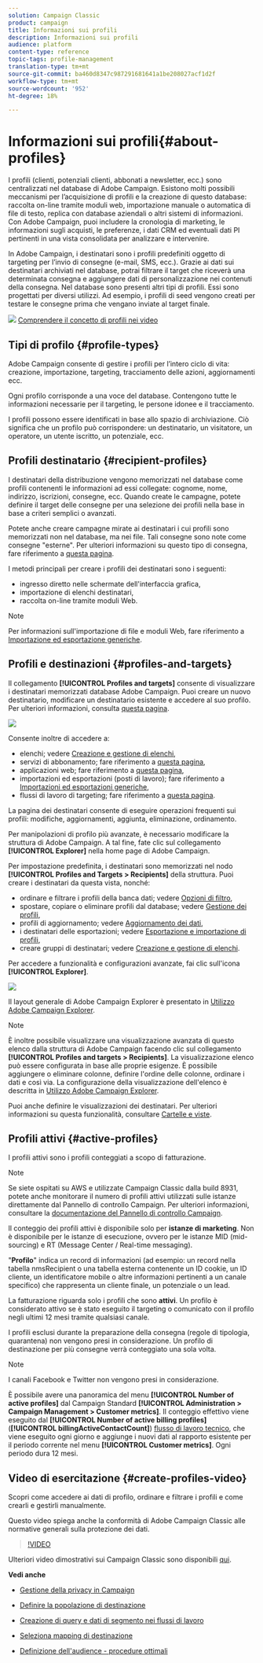 ```yaml
---
solution: Campaign Classic
product: campaign
title: Informazioni sui profili
description: Informazioni sui profili
audience: platform
content-type: reference
topic-tags: profile-management
translation-type: tm+mt
source-git-commit: ba460d8347c987291681641a1be208027acf1d2f
workflow-type: tm+mt
source-wordcount: '952'
ht-degree: 18%

---
```



# Informazioni sui profili{#about-profiles}

I profili (clienti, potenziali clienti, abbonati a newsletter, ecc.) sono centralizzati nel database di Adobe Campaign. Esistono molti possibili meccanismi per l’acquisizione di profili e la creazione di questo database: raccolta on-line tramite moduli web, importazione manuale o automatica di file di testo, replica con database aziendali o altri sistemi di informazioni. Con  Adobe Campaign, puoi includere la cronologia di marketing, le informazioni sugli acquisti, le preferenze, i dati CRM ed eventuali dati PI pertinenti in una vista consolidata per analizzare e intervenire.

In Adobe Campaign, i destinatari sono i profili predefiniti oggetto di targeting per l’invio di consegne (e-mail, SMS, ecc.). Grazie ai dati sui destinatari archiviati nel database, potrai filtrare il target che riceverà una determinata consegna e aggiungere dati di personalizzazione nei contenuti della consegna. Nel database sono presenti altri tipi di profili. Essi sono progettati per diversi utilizzi. Ad esempio, i profili di seed vengono creati per testare le consegne prima che vengano inviate al target finale.

![](assets/do-not-localize/how-to-video.png) [Comprendere il concetto di profili nei video](#create-profiles-video)

## Tipi di profilo {#profile-types}

 Adobe Campaign consente di gestire i profili per l’intero ciclo di vita: creazione, importazione, targeting, tracciamento delle azioni, aggiornamenti ecc.

Ogni profilo corrisponde a una voce del database. Contengono tutte le informazioni necessarie per il targeting, le persone idonee e il tracciamento.

I profili possono essere identificati in base allo spazio di archiviazione. Ciò significa che un profilo può corrispondere: un destinatario, un visitatore, un operatore, un utente iscritto, un potenziale, ecc.

## Profili destinatario {#recipient-profiles}

I destinatari della distribuzione vengono memorizzati nel database come profili contenenti le informazioni ad essi collegate: cognome, nome, indirizzo, iscrizioni, consegne, ecc. Quando create le campagne, potete definire il target delle consegne per una selezione dei profili nella base in base a criteri semplici o avanzati.

Potete anche creare campagne mirate ai destinatari i cui profili sono memorizzati non nel database, ma nei file. Tali consegne sono note come consegne &quot;esterne&quot;. Per ulteriori informazioni su questo tipo di consegna, fare riferimento a [questa pagina](../../delivery/using/steps-defining-the-target-population.md#selecting-external-recipients).

I metodi principali per creare i profili dei destinatari sono i seguenti:

* ingresso diretto nelle schermate dell&#39;interfaccia grafica,
* importazione di elenchi destinatari,
* raccolta on-line tramite moduli Web.

>[!NOTE]
>
>Per informazioni sull&#39;importazione di file e moduli Web, fare riferimento a [Importazione ed esportazione generiche](../../platform/using/get-started-data-import-export.md).

## Profili e destinazioni {#profiles-and-targets}

Il collegamento **[!UICONTROL Profiles and targets]** consente di visualizzare i destinatari memorizzati  database Adobe Campaign. Puoi creare un nuovo destinatario, modificare un destinatario esistente e accedere al suo profilo. Per ulteriori informazioni, consulta [questa pagina](../../platform/using/editing-a-profile.md).

![](assets/d_ncs_user_interface_target_link.png)

Consente inoltre di accedere a:

* elenchi; vedere [Creazione e gestione di elenchi](../../platform/using/creating-and-managing-lists.md),
* servizi di abbonamento; fare riferimento a [questa pagina](../../delivery/using/managing-subscriptions.md),
* applicazioni web; fare riferimento a [questa pagina](../../web/using/about-web-applications.md),
* importazioni ed esportazioni (posti di lavoro); fare riferimento a [Importazioni ed esportazioni generiche](../../platform/using/about-generic-imports-exports.md),
* flussi di lavoro di targeting; fare riferimento a [questa pagina](../../workflow/using/building-a-workflow.md#implementation-steps-).

La pagina dei destinatari consente di eseguire operazioni frequenti sui profili: modifiche, aggiornamenti, aggiunta, eliminazione, ordinamento.

Per manipolazioni di profilo più avanzate, è necessario modificare la struttura  di Adobe Campaign. A tal fine, fate clic sul collegamento **[!UICONTROL Explorer]** nella home page di  Adobe Campaign.

Per impostazione predefinita, i destinatari sono memorizzati nel nodo **[!UICONTROL Profiles and Targets > Recipients]** della struttura. Puoi creare i destinatari da questa vista, nonché:

* ordinare e filtrare i profili della banca dati; vedere [Opzioni di filtro](../../platform/using/filtering-options.md),
* spostare, copiare o eliminare profili dal database; vedere [Gestione dei profili](../../platform/using/managing-profiles.md),
* profili di aggiornamento; vedere [Aggiornamento dei dati](../../platform/using/updating-data.md),
* i destinatari delle esportazioni; vedere [Esportazione e importazione di profili](../../platform/using/exporting-and-importing-profiles.md),
* creare gruppi di destinatari; vedere [Creazione e gestione di elenchi](../../platform/using/creating-and-managing-lists.md).

Per accedere a funzionalità e configurazioni avanzate, fai clic sull&#39;icona **[!UICONTROL Explorer]**.

![](assets/d_ncs_user_interface01.png)

Il layout generale di  Adobe Campaign Explorer è presentato in [Utilizzo  Adobe Campaign Explorer](../../platform/using/adobe-campaign-workspace.md#using-adobe-campaign-explorer).

>[!NOTE]
>
>È inoltre possibile visualizzare una visualizzazione avanzata di questo elenco dalla struttura di Adobe Campaign  facendo clic sul collegamento **[!UICONTROL Profiles and targets > Recipients]**. La visualizzazione elenco può essere configurata in base alle proprie esigenze. È possibile aggiungere o eliminare colonne, definire l&#39;ordine delle colonne, ordinare i dati e così via. La configurazione della visualizzazione dell&#39;elenco è descritta in [Utilizzo  Adobe Campaign Explorer](../../platform/using/adobe-campaign-workspace.md#using-adobe-campaign-explorer).
>
>Puoi anche definire le visualizzazioni dei destinatari. Per ulteriori informazioni su questa funzionalità, consultare [Cartelle e viste](../../platform/using/access-management.md#folders-and-views).

## Profili attivi {#active-profiles}

I profili attivi sono i profili conteggiati a scopo di fatturazione.

>[!NOTE]
>
>Se siete ospitati su AWS e utilizzate Campaign Classic dalla build 8931, potete anche monitorare il numero di profili attivi utilizzati sulle istanze direttamente dal Pannello di controllo Campaign. Per ulteriori informazioni, consultare la [documentazione del Pannello di controllo Campaign](https://docs.adobe.com/content/help/en/control-panel/using/performance-monitoring/active-profiles-monitoring.html).
>
>Il conteggio dei profili attivi è disponibile solo per **istanze di marketing**. Non è disponibile per le istanze di esecuzione, ovvero per le istanze MID (mid-sourcing) e RT (Message Center / Real-time messaging).

&quot;**Profilo**&quot; indica un record di informazioni (ad esempio: un record nella tabella nmsRecipient o una tabella esterna contenente un ID cookie, un ID cliente, un identificatore mobile o altre informazioni pertinenti a un canale specifico) che rappresenta un cliente finale, un potenziale o un lead.

La fatturazione riguarda solo i profili che sono **attivi**. Un profilo è considerato attivo se è stato eseguito il targeting o comunicato con il profilo negli ultimi 12 mesi tramite qualsiasi canale.

I profili esclusi durante la preparazione della consegna (regole di tipologia, quarantena) non vengono presi in considerazione. Un profilo di destinazione per più consegne verrà conteggiato una sola volta.

>[!NOTE]
>
>I canali Facebook e Twitter non vengono presi in considerazione.

È possibile avere una panoramica del menu **[!UICONTROL Number of active profiles]** dal Campaign Standard **[!UICONTROL Administration > Campaign Management > Customer metrics]**. Il conteggio effettivo viene eseguito dal **[!UICONTROL Number of active billing profiles]** (**[!UICONTROL billingActiveContactCount]**) [flusso di lavoro tecnico](../../workflow/using/about-technical-workflows.md), che viene eseguito ogni giorno e aggiunge i nuovi dati al rapporto esistente per il periodo corrente nel menu **[!UICONTROL Customer metrics]**. Ogni periodo dura 12 mesi.

## Video di esercitazione {#create-profiles-video}

Scopri come accedere ai dati di profilo, ordinare e filtrare i profili e come crearli e gestirli manualmente.

Questo video spiega anche la conformità di Adobe Campaign Classic alle normative generali sulla protezione dei dati.

>[!VIDEO](https://video.tv.adobe.com/v/35611?quality=12)

Ulteriori video dimostrativi sui Campaign Classic sono disponibili [qui](https://experienceleague.adobe.com/docs/campaign-classic-learn/tutorials/overview.html?lang=it).

**Vedi anche**

* [Gestione della privacy in Campaign](https://helpx.adobe.com/it/campaign/kb/acc-privacy.html)

* [Definire la popolazione di destinazione](../../delivery/using/define-the-right-audience.md)

* [Creazione di query e dati di segmento nei flussi di lavoro](../../workflow/using/targeting-data.md)

* [Seleziona mapping di destinazione](../../delivery/using/selecting-a-target-mapping.md)

* [Definizione dell&#39;audience - procedure ottimali](../../delivery/using/define-the-right-audience.md)
